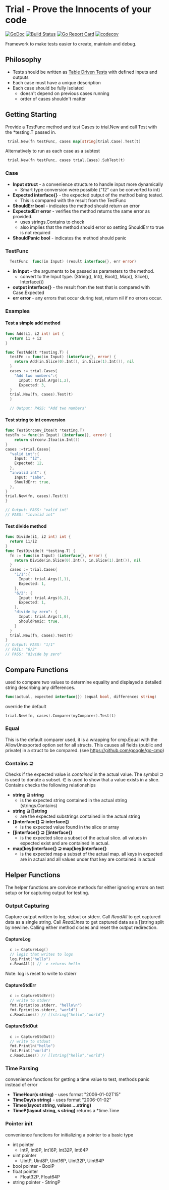 # Trial - Prove the Innocents of your code

[![GoDoc](http://img.shields.io/badge/go-documentation-blue.svg?style=flat-square)](https://godoc.org/github.com/hydronica/trial)
[![Build Status](https://travis-ci.com/jbsmith7741/trial.svg?branch=master)](https://travis-ci.com/hydronica/trial)
[![Go Report Card](https://goreportcard.com/badge/github.com/jbsmith7741/trial)](https://goreportcard.com/report/github.com/hydronica/trial)
[![codecov](https://codecov.io/gh/jbsmith7741/trial/branch/master/graph/badge.svg)](https://codecov.io/gh/hydronica/trial)

Framework to make tests easier to create, maintain and debug.

## Philosophy

- Tests should be written as [Table Driven Tests](https://github.com/golang/go/wiki/TableDrivenTests) with defined inputs and outputs
- Each case must have a unique description
- Each case should be fully isolated
  - doesn't depend on previous cases running
  - order of cases shouldn't matter

## Getting Starting

 Provide a TestFunc method and test Cases to trial.New and call Test with the *testing.T passed in.

``` go
 trial.New(fn testFunc, cases map[string]trial.Case).Test(t)
```

Alternatively to run as each case as a subtest

``` go
 trial.New(fn testFunc, cases trial.Cases).SubTest(t)
 ```

### Case

- **Input struct** - a convenience structure to handle input more dynamically 
  - Smart type conversion were possible ("12" can be converted to int)
- **Expected interface{}** - the expected output of the method being tested.
  - This is compared with the result from the TestFunc
- **ShouldErr bool** - indicates the method should return an error
- **ExpectedErr error** - verifies the method returns the same error as provided.
  - uses strings.Contains to check
  - also implies that the method should error so setting ShouldErr to true is not required
- **ShouldPanic bool** - indicates the method should panic

### TestFunc

``` go
  TestFunc  func(in Input) (result interface{}, err error)
```

- **in Input** - the arguments to be passed as parameters to the method.
  - convert to the Input type. (String(), Int(), Bool(), Map(), Slice(), Interface())
- **output interface{}** - the result from the test that is compared with Case.Expected
- **err error** - any errors that occur during test, return nil if no errors occur.

### Examples

#### Test a simple add method

``` go
func Add(i1, i2 int) int {
  return i1 + i2
}

func TestAdd(t *testing.T) {
  testFn := func(in Input) (interface{}, error) {
    return Add(in.Slice(0).Int(), in.Slice(1).Int()), nil
  }
  cases := trial.Cases{
    "Add two numbers":{
      Input: trial.Args(1,2),
      Expected: 3,
  }
  trial.New(fn, cases).Test(t)
  }

  // Output: PASS: "Add two numbers"
```

#### Test string to int conversion

``` go
func TestStrconv_Itoa(t *testing.T)
testFn := func(in Input) (interface{}, error) {
    return strconv.Itoa(in.Int())
}
cases :=trial.Cases{
  "valid int":{
    Input: "12",
    Expected: 12,
  },
  "invalid int": {
    Input: "1abe",
    ShouldErr: true,
  },
}
trial.New(fn, cases).Test(t)
}

// Output: PASS: "valid int"
// PASS: "invalid int"
```

#### Test divide method

``` go
func Divide(i1, i2 int) int {
  return i1/i2
}
func TestDivide(t *testing.T) {
  fn := func(in Input) (interface{}, error) {
    return Divide(in.Slice(0).Int(), in.Slice(1).Int()), nil
  }
  cases := trial.Cases{
    "1/1":{
      Input: trial.Args(1,1),
      Expected: 1,
    },
    "6/2": {
      Input: trial.Args(6,2),
      Expected: 1,
    },
    "divide by zero": {
      Input: trial.Args(1,0),
      ShouldPanic: true,
    }
  }
  trial.New(fn, cases).Test(t)
}
// Output: PASS: "1/1"
// FAIL: "6/2"
// PASS: "divide by zero"
```

## Compare Functions
used to compare two values to determine equality and displayed a detailed string describing any differences.

``` go
func(actual, expected interface{}) (equal bool, differences string)
```

override the default

``` go
trial.New(fn, cases).Comparer(myComparer).Test(t)
```

### Equal
This is the default comparer used, it is a wrapping for cmp.Equal with the AllowUnexported option set for all structs. This causes all fields (public and private) in a struct to be compared. (see https://github.com/google/go-cmp)

### Contains ⊇

Checks if the expected value is *contained* in the actual value. The symbol ⊇ is used to donate a subset. ∈ is used to show that a value exists in a slice. Contains checks the following relationships

- **string ⊇ string**
  - is the expected string contained in the actual string (strings.Contains)
- **string ⊇ []string**
  - are the expected substrings contained in the actual string
- **[]interface{} ⊇ interface{}**
  - is the expected value found in the slice or array
- **[]interface{} ⊇ []interface{}**
  - is the expected slice a subset of the actual slice. all values in expected exist and are contained in actual.
- **map[key]interface{} ⊇ map[key]interface{}**
  - is the expected map a subset of the actual map. all keys in expected are in actual and all values under that key are contained in actual

## Helper Functions
The helper functions are convince methods for either ignoring errors on test setup or for capturing output for testing.

### Output Capturing
  Capture output written to log, stdout or stderr.
  Call *ReadAll* to get captured data as a single string.
  Call *ReadLines* to get captured data as a []string split by newline. Calling either method closes and reset the output redirection.

#### CaptureLog

``` go
  c := CaptureLog()
  // logic that writes to logs
  log.Print("hello")
  c.ReadAll() // -> returns hello
```

Note: log is reset to write to stderr

#### CaptureStdErr

``` go
  c := CaptureStdErr()
  // write to stderr
  fmt.Fprint(os.stderr, "hello\n")
  fmt.Fprint(os.stderr, "world")
  c.ReadLines() // []string{"hello","world"}
```

#### CaptureStdOut

``` go
  c := CaptureStdOut()
  // write to stdout
  fmt.Println("hello")
  fmt.Print("world")
  c.ReadLines() // []string{"hello","world"}
```

### Time Parsing

convenience functions for getting a time value to test, methods panic instead of error

- **TimeHour(s string)** - uses format "2006-01-02T15"
- **TimeDay(s string)** - uses format "2006-01-02"
- **Times(layout string, values ...string)**
- **TimeP(layout string, s string)** returns a *time.Time

### Pointer init

convenience functions for initializing a pointer to a basic type

- int pointer
  - IntP, Int8P, Int16P, Int32P, Int64P
- uint pointer
  - UintP, Uint8P, Uint16P, Uint32P, Uint64P
- bool pointer - BoolP
- float pointer
  - Float32P, Float64P
- string pointer - StringP